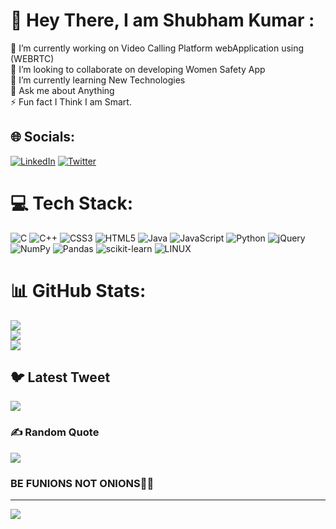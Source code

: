 # 💫 Hey There, I am Shubham Kumar :

🔭 I’m currently working on Video Calling Platform webApplication using (WEBRTC)<br>👯 I’m looking to collaborate on  developing Women Safety App<br>🌱 I’m currently learning New Technologies <br>💬 Ask me about Anything <br>⚡ Fun fact I  Think I am Smart.


## 🌐 Socials:
[![LinkedIn](https://img.shields.io/badge/LinkedIn-%230077B5.svg?logo=linkedin&logoColor=white)](https://www.linkedin.com/in/shubham-kumar-ins/) [![Twitter](https://img.shields.io/badge/Twitter-%231DA1F2.svg?logo=Twitter&logoColor=white)](https://twitter.com/insshubh) 

# 💻 Tech Stack:

![C](https://img.shields.io/badge/c-%2300599C.svg?style=for-the-badge&logo=c&logoColor=white) ![C++](https://img.shields.io/badge/c++-%2300599C.svg?style=for-the-badge&logo=c%2B%2B&logoColor=white) ![CSS3](https://img.shields.io/badge/css3-%231572B6.svg?style=for-the-badge&logo=css3&logoColor=white) ![HTML5](https://img.shields.io/badge/html5-%23E34F26.svg?style=for-the-badge&logo=html5&logoColor=white) ![Java](https://img.shields.io/badge/java-%23ED8B00.svg?style=for-the-badge&logo=java&logoColor=white) ![JavaScript](https://img.shields.io/badge/javascript-%23323330.svg?style=for-the-badge&logo=javascript&logoColor=%23F7DF1E) ![Python](https://img.shields.io/badge/python-3670A0?style=for-the-badge&logo=python&logoColor=ffdd54) ![jQuery](https://img.shields.io/badge/jquery-%230769AD.svg?style=for-the-badge&logo=jquery&logoColor=white) ![NumPy](https://img.shields.io/badge/numpy-%23013243.svg?style=for-the-badge&logo=numpy&logoColor=white) ![Pandas](https://img.shields.io/badge/pandas-%23150458.svg?style=for-the-badge&logo=pandas&logoColor=white) ![scikit-learn](https://img.shields.io/badge/scikit--learn-%23F7931E.svg?style=for-the-badge&logo=scikit-learn&logoColor=white) ![LINUX](https://img.shields.io/badge/Linux-FCC624?style=for-the-badge&logo=linux&logoColor=black)
# 📊 GitHub Stats:

![](https://github-readme-stats.vercel.app/api?username=insshubh&theme=radical&hide_border=true&include_all_commits=false&count_private=false)<br/>
![](https://github-readme-streak-stats.herokuapp.com/?user=insshubh&theme=radical&hide_border=true)<br/>
![](https://github-readme-stats.vercel.app/api/top-langs/?username=insshubh&theme=radical&hide_border=true&include_all_commits=false&count_private=false&layout=compact)

## 🐦 Latest Tweet
[![](https://gtce.itsvg.in/api?username=insshubh)](https://github.com/VishwaGauravIn/github-twitter-card-embed)

### ✍️ Random  Quote
![](https://quotes-github-readme.vercel.app/api?type=horizontal&theme=radical)

<h3>BE FUNIONS NOT ONIONS🤣😂</h3>

---
[![](https://visitcount.itsvg.in/api?id=insshubh&icon=8&color=11)](https://visitcount.itsvg.in)

<!-- Proudly created with GPRM ( https://gprm.itsvg.in ) -->
